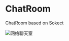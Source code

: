 # ChatRoom
ChatRoom based on Sokect

![网络聊天室](https://github.com/merry7cherry/ChatRoom/assets/132348614/b9250179-1812-44f8-9e58-8566653fc325)
